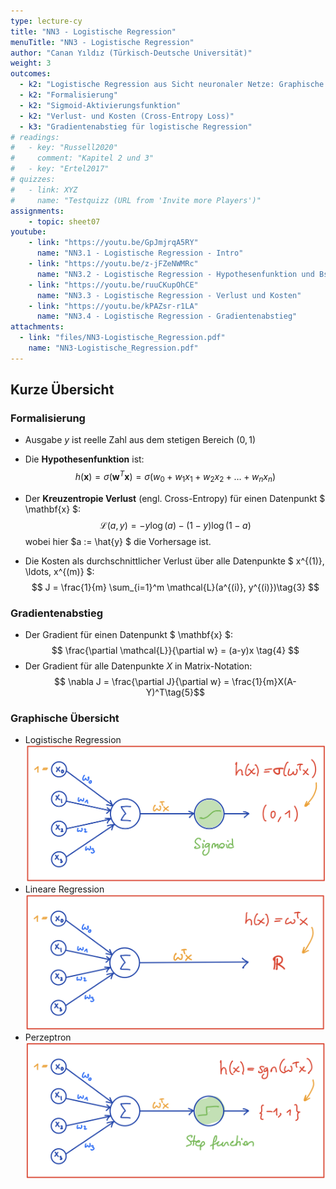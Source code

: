 ```yaml
---
type: lecture-cy
title: "NN3 - Logistische Regression"
menuTitle: "NN3 - Logistische Regression"
author: "Canan Yıldız (Türkisch-Deutsche Universität)"
weight: 3
outcomes:
  - k2: "Logistische Regression aus Sicht neuronaler Netze: Graphische Darstellung, Vergleich mit Perzeptron und linearer Regression"
  - k2: "Formalisierung"
  - k2: "Sigmoid-Aktivierungsfunktion"
  - k2: "Verlust- und Kosten (Cross-Entropy Loss)"
  - k3: "Gradientenabstieg für logistische Regression"
# readings:
#   - key: "Russell2020"
#     comment: "Kapitel 2 und 3"
#   - key: "Ertel2017"
# quizzes:
#   - link: XYZ
#     name: "Testquizz (URL from 'Invite more Players')"
assignments:
    - topic: sheet07
youtube:
    - link: "https://youtu.be/GpJmjrqA5RY"
      name: "NN3.1 - Logistische Regression - Intro"
    - link: "https://youtu.be/z-jFZeNWMRc"
      name: "NN3.2 - Logistische Regression - Hypothesenfunktion und Bsp"
    - link: "https://youtu.be/ruuCKupOhCE"
      name: "NN3.3 - Logistische Regression - Verlust und Kosten"
    - link: "https://youtu.be/kPAZsr-r1LA"
      name: "NN3.4 - Logistische Regression - Gradientenabstieg"
attachments:
  - link: "files/NN3-Logistische_Regression.pdf"
    name: "NN3-Logistische_Regression.pdf"
---
```


## Kurze Übersicht

### Formalisierung
*   Ausgabe $y$ ist reelle Zahl aus dem stetigen Bereich $(0,1)$
*   Die **Hypothesenfunktion** ist:
    $$ h(\mathbf{x}) = \sigma (\mathbf{w}^T\mathbf{x}) = \sigma (w_0 + w_1x_1 + w_2x_2 + \ldots + w_nx_n) \tag{1}$$

*   Der **Kreuzentropie Verlust** (engl. Cross-Entropy) für einen Datenpunkt $ \mathbf{x} $:
    $$ \mathcal{L}(a, y) =  - y  \log(a) - (1-y)  \log(1-a)\tag{2} $$
    wobei hier $a := \hat{y} $ die Vorhersage ist.

*   Die Kosten als durchschnittlicher Verlust über alle Datenpunkte $ x^{(1)}, \ldots, x^{(m)} $:
    $$ J = \frac{1}{m} \sum_{i=1}^m \mathcal{L}(a^{(i)}, y^{(i)})\tag{3} $$


### Gradientenabstieg
*   Der Gradient für einen Datenpunkt $ \mathbf{x} $:
    $$  \frac{\partial \mathcal{L}}{\partial w} = (a-y)x \tag{4} $$
*   Der Gradient für alle Datenpunkte $X$ in Matrix-Notation:
    $$ \nabla J = \frac{\partial J}{\partial w} = \frac{1}{m}X(A-Y)^T\tag{5}$$


### Graphische Übersicht
*   Logistische Regression
    ![](images/log_reg_nn.png)
*   Lineare Regression
    ![](images/lin_reg_nn.png)
*   Perzeptron
    ![](images/perzeptron_nn.png)


